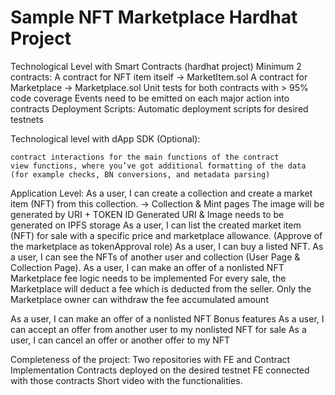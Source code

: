 # Sample NFT Marketplace Hardhat Project

Technological Level with Smart Contracts (hardhat project)
Minimum 2 contracts:
    A contract for NFT item itself -> MarketItem.sol
    A contract for Marketplace -> Marketplace.sol
    Unit tests for both contracts with > 95% code coverage
    Events need to be emitted on each major action into contracts
Deployment Scripts:
    Automatic deployment scripts for desired testnets

Technological level with dApp
    SDK (Optional):

    contract interactions for the main functions of the contract
    view functions, where you’ve got additional formatting of the data (for example checks, BN conversions, and metadata parsing)

Application Level:
    As a user, I can create a collection and create a market item (NFT) from this collection. -> Collection & Mint pages
    The image will be generated by URI + TOKEN ID
    Generated URI & Image needs to be generated on IPFS storage
    As a user, I can list the created market item (NFT) for sale with a specific price and marketplace allowance. (Approve of the marketplace as tokenApproval role)
    As a user, I can buy a listed NFT.
    As a user, I can see the NFTs of another user and collection (User Page & Collection Page).
    As a user, I can make an offer of a nonlisted NFT
    Marketplace fee logic needs to be implemented
    For every sale, the Мarketplace will deduct a fee which is deducted from the seller.
    Only the Marketplace owner can withdraw the fee accumulated amount

As a user, I can make an offer of a nonlisted NFT
Bonus features
    As a user, I can accept an offer from another user to my nonlisted NFT for sale
    As a user, I can cancel an offer or another offer to my NFT

Completeness of the project:
    Two repositories with FE and Contract Implementation
    Contracts deployed on the desired testnet
    FE connected with those contracts
    Short video with the functionalities.